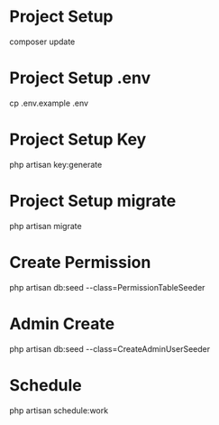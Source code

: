 # Project Setup
composer update
# Project Setup .env
cp .env.example .env
# Project Setup Key
php artisan key:generate
# Project Setup migrate
php artisan migrate
# Create Permission
php artisan db:seed --class=PermissionTableSeeder
# Admin Create
php artisan db:seed --class=CreateAdminUserSeeder
# Schedule
php artisan schedule:work
